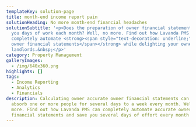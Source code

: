 ```yaml
---
templateKey: solution-page
title: month-end income report pain
solutionHeading: No more month-end financial headaches
solutionSubtitle: '<p>Does the preparation of owner financial statements take
  you days of work each month? Well, no more. Find out how Lavanda PMS can
  completely automate <strong><span style="text-decoration: underline;">accurate
  owner financial statements</span></strong> while delighting your owners and
  landlords.&nbsp;</p>'
category: Property Management
galleryImages:
  - /img/640x360.png
highlights: []
tags:
  - Income Reporting
  - Analytics
  - Financials
description: Calculating owner accurate owner financial statements can fully
  absorb one or more people for several days to a week every month. Well no
  more. Find out how Lavanda PMS can completely automate accurate owner
  financial statements and save you several days of effort every month
---
```

